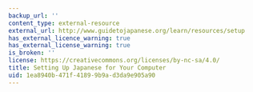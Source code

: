 ```yaml
---
backup_url: ''
content_type: external-resource
external_url: http://www.guidetojapanese.org/learn/resources/setup
has_external_licence_warning: true
has_external_license_warning: true
is_broken: ''
license: https://creativecommons.org/licenses/by-nc-sa/4.0/
title: Setting Up Japanese for Your Computer
uid: 1ea8940b-471f-4189-9b9a-d3da9e905a90
---
```

